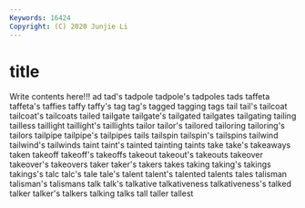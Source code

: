 ```yaml
---
Keywords: 16424
Copyright: (C) 2020 Junjie Li
---
```


# title

Write contents here!!!
ad 
tad's 
tadpole 
tadpole's 
tadpoles 
tads 
taffeta 
taffeta's 
taffies
taffy 
taffy's 
tag 
tag's 
tagged 
tagging 
tags 
tail 
tail's 
tailcoat
tailcoat's 
tailcoats 
tailed 
tailgate 
tailgate's 
tailgated 
tailgates 
tailgating 
tailing 
tailless
taillight 
taillight's 
taillights 
tailor 
tailor's 
tailored 
tailoring 
tailoring's 
tailors 
tailpipe
tailpipe's 
tailpipes 
tails 
tailspin 
tailspin's 
tailspins 
tailwind 
tailwind's 
tailwinds 
taint
taint's 
tainted 
tainting 
taints 
take 
take's 
takeaways 
taken 
takeoff 
takeoff's
takeoffs 
takeout 
takeout's 
takeouts 
takeover 
takeover's 
takeovers 
taker 
taker's 
takers
takes 
taking 
taking's 
takings 
takings's 
talc 
talc's 
tale 
tale's 
talent
talent's 
talented 
talents 
tales 
talisman 
talisman's 
talismans 
talk 
talk's 
talkative
talkativeness 
talkativeness's 
talked 
talker 
talker's 
talkers 
talking 
talks 
tall 
taller
tallest 
